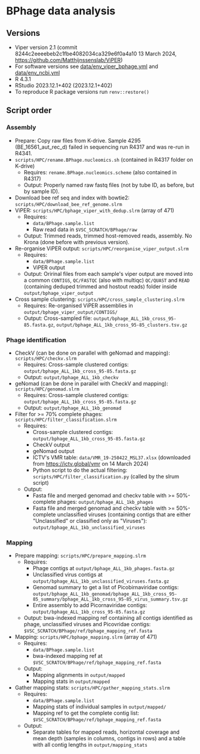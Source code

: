 # BPhage data analysis
## Versions
- Viper version 2.1 (commit 8244c2eeeebeb2c1fbe4082034ca329e6f0a4a10 13 March 2024, https://github.com/Matthijnssenslab/ViPER)
- For software versions see [data/env_viper_bphage.yml](data/env_viper_bphage.yml) and [data/env_ncbi.yml](data/env_ncbi.yml)
- R 4.3.1
- RStudio 2023.12.1+402 (2023.12.1+402)
- To reproduce R package versions run `renv::restore()`

## Script order
### Assembly
- Prepare: Copy raw files from K-drive. Sample 4295 (BE_16561_aut_rec_d) failed in sequencing run R4317 and was re-run in R4341.
- `scripts/HPC/rename.BPhage.nucleomics.sh` (contained in R4317 folder on K-drive)
    - Requires: `rename.BPhage.nucleomics.scheme` (also contained in R4317)
    - Output: Properly named raw fastq files (not by tube ID, as before, but by sample ID).
- Download bee ref seq and index with bowtie2: `scripts/HPC/download_bee_ref_genome.slrm`
- ViPER: `scripts/HPC/bphage_viper_with_dedup.slrm` (array of 471)
    - Requires: 
        - `data/BPhage.sample.list`
        - Raw read data in `$VSC_SCRATCH/BPhage/raw`
    - Output: Trimmed reads, trimmed host-removed reads, assembly. No Krona (done before with previous version).
- Re-organise ViPER output: `scripts/HPC/reorganise_viper_output.slrm`
    - Requires: 
        - `data/BPhage.sample.list`
        - ViPER output
    - Output: Oririnal files from each sample's viper output are moved into a common `CONTIGS`, `QC/FASTQC` (also with multiqc) `QC/QUAST` and `READ` (containing deduped trimmed and hostout reads) folder inside `output/bphage_viper_output`
- Cross sample clustering: `scripts/HPC/cross_sample_clustering.slrm`
    - Requires: Re-organised ViPER assemblies in `output/bphage_viper_output/CONTIGS/`
    - Output: Cross-sampled file: `output/bphage_ALL_1kb_cross_95-85.fasta.gz`, `output/bphage_ALL_1kb_cross_95-85_clusters.tsv.gz`

### Phage identification
- CheckV (can be done on parallel with geNomad and mapping): `scripts/HPC/checkv.slrm`
    - Requires: Cross-sample clustered contigs: `output/bphage_ALL_1kb_cross_95-85.fasta.gz`
    - Output: `output/bphage_ALL_1kb_checkv`
- geNomad (can be done in parallel with CheckV and mapping): `scripts/HPC/genomad.slrm`
    - Requires: Cross-sample clustered contigs: `output/bphage_ALL_1kb_cross_95-85.fasta.gz`
    - Output: `output/bphage_ALL_1kb_genomad`
- Filter for >= 70% complete phages: `scripts/HPC/filter_classification.slrm`
    - Requires: 
        - Cross-sample clustered contigs: `output/bphage_ALL_1kb_cross_95-85.fasta.gz`
        - CheckV output
        - geNomad output
        - ICTV's VMR table: `data/VMR_19-250422_MSL37.xlsx` (downloaded from https://ictv.global/vmr on 14 March 2024)
        - Python script to do the actual filtering: `scripts/HPC/filter_classification.py` (called by the slrum script)
    - Output: 
        - Fasta file and merged genomad and checkv table with >= 50%-complete phages: `output/bphage_ALL_1kb_phages`
        - Fasta file and merged genomad and checkv table with >= 50%-complete unclassified viruses (containing contigs that are either "Unclassified" or classified only as "Viruses"): `output/bphage_ALL_1kb_unclassified_viruses`

### Mapping
- Prepare mapping: `scripts/HPC/prepare_mapping.slrm`
    - Requires: 
        - Phage contigs at `output/bphage_ALL_1kb_phages.fasta.gz`
        - Unclassified virus contigs at `output/bphage_ALL_1kb_unclassified_viruses.fasta.gz`
        - Genomad summary to get a list of Picobirnaviridae contigs: `output/bphage_ALL_1kb_genomad/bphage_ALL_1kb_cross_95-85_summary/bphage_ALL_1kb_cross_95-85_virus_summary.tsv.gz`
        - Entire assembly to add Picornaviridae contigs: `output/bphage_ALL_1kb_cross_95-85.fasta.gz`
    - Output: bwa-indexed mapping ref containing all contigs identified as phage, unclassified viruses and Picovridae contigs: `$VSC_SCRATCH/BPhage/ref/bphage_mapping_ref.fasta`
- Mapping: `scripts/HPC/bphage_mapping.slrm` (array of 471)
    - Requires: 
        - `data/BPhage.sample.list`
        - bwa-indexed mapping ref at `$VSC_SCRATCH/BPhage/ref/bphage_mapping_ref.fasta`
    - Output: 
        - Mapping alignments in `output/mapped`
        - Mapping stats in `output/mapped`
- Gather mapping stats: `scripts/HPC/gather_mapping_stats.slrm`
    - Requires:
        - `data/BPhage.sample.list`
        - Mapping stats of individual samples in `output/mapped/`
        - Mapping ref to get the complete contig list: `$VSC_SCRATCH/BPhage/ref/bphage_mapping_ref.fasta`
    - Output:
        - Separate tables for mapped reads, horizontal coverage and mean depth (samples in columns, contigs in rows) and a table with all contig lengths in `output/mapping_stats`
    
